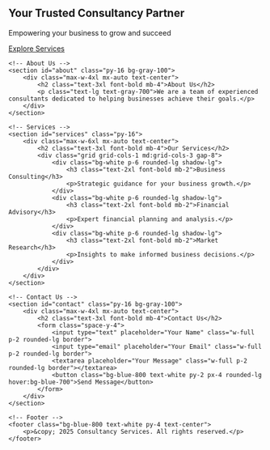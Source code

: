 <!DOCTYPE html>
<html lang="en">
<head>
    <meta charset="UTF-8">
    <meta name="viewport" content="width=device-width, initial-scale=1.0">
    <title>Consultancy Services</title>
    <script src="https://cdn.tailwindcss.com"></script>
</head>
<body class="font-sans leading-normal tracking-normal">
    <!-- Hero Section -->
    <section class="bg-blue-800 text-white h-screen flex items-center justify-center">
        <div class="text-center">
            <h1 class="text-4xl md:text-6xl font-bold">Your Trusted Consultancy Partner</h1>
            <p class="mt-4 text-xl">Empowering your business to grow and succeed</p>
            <a href="#services" class="mt-8 inline-block bg-white text-blue-800 py-2 px-4 rounded-lg hover:bg-gray-200">Explore Services</a>
        </div>
    </section>

    <!-- About Us -->
    <section id="about" class="py-16 bg-gray-100">
        <div class="max-w-4xl mx-auto text-center">
            <h2 class="text-3xl font-bold mb-4">About Us</h2>
            <p class="text-lg text-gray-700">We are a team of experienced consultants dedicated to helping businesses achieve their goals.</p>
        </div>
    </section>

    <!-- Services -->
    <section id="services" class="py-16">
        <div class="max-w-6xl mx-auto text-center">
            <h2 class="text-3xl font-bold mb-4">Our Services</h2>
            <div class="grid grid-cols-1 md:grid-cols-3 gap-8">
                <div class="bg-white p-6 rounded-lg shadow-lg">
                    <h3 class="text-2xl font-bold mb-2">Business Consulting</h3>
                    <p>Strategic guidance for your business growth.</p>
                </div>
                <div class="bg-white p-6 rounded-lg shadow-lg">
                    <h3 class="text-2xl font-bold mb-2">Financial Advisory</h3>
                    <p>Expert financial planning and analysis.</p>
                </div>
                <div class="bg-white p-6 rounded-lg shadow-lg">
                    <h3 class="text-2xl font-bold mb-2">Market Research</h3>
                    <p>Insights to make informed business decisions.</p>
                </div>
            </div>
        </div>
    </section>

    <!-- Contact Us -->
    <section id="contact" class="py-16 bg-gray-100">
        <div class="max-w-4xl mx-auto text-center">
            <h2 class="text-3xl font-bold mb-4">Contact Us</h2>
            <form class="space-y-4">
                <input type="text" placeholder="Your Name" class="w-full p-2 rounded-lg border">
                <input type="email" placeholder="Your Email" class="w-full p-2 rounded-lg border">
                <textarea placeholder="Your Message" class="w-full p-2 rounded-lg border"></textarea>
                <button class="bg-blue-800 text-white py-2 px-4 rounded-lg hover:bg-blue-700">Send Message</button>
            </form>
        </div>
    </section>

    <!-- Footer -->
    <footer class="bg-blue-800 text-white py-4 text-center">
        <p>&copy; 2025 Consultancy Services. All rights reserved.</p>
    </footer>
</body>
</html>
